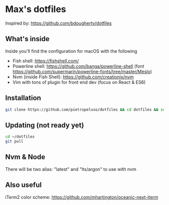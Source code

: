 # Max's dotfiles
Inspired by: https://github.com/bdougherty/dotfiles

## What's inside
Inside you'll find the configuration for macOS with the following
- Fish shell: https://fishshell.com/
- Powerline shell: https://github.com/banga/powerline-shell (font https://github.com/supermarin/powerline-fonts/tree/master/Meslo)
- Nvm (inside Fish Shell): https://github.com/creationix/nvm
- Vim with tons of plugin for front end dev (focus on React & ES6)

## Installation

```bash
git clone https://github.com/pietropeluso/dotfiles && cd dotfiles && source install.sh
```

## Updating (not ready yet)
```bash
cd ~/dotfiles
git pull
```

## Nvm & Node
There will be two alias: "latest" and "lts/argon" to use with nvm

## Also useful
iTerm2 color scheme: https://github.com/mhartington/oceanic-next-iterm

